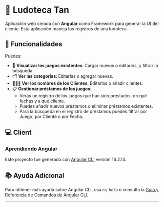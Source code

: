 # 🎲 Ludoteca Tan

Aplicación web creada con **Angular** como Framework para generar la UI del cliente. Esta aplicación maneja los registros de una ludoteca.

## 🚀 Funcionalidades

Puedes:

- 👀 **Visualizar los juegos existentes**: Cargar nuevos o editarlos, y filtrar la búsqueda.
- 🗂️ **Ver las categorías**: Editarlas o agregar nuevas.
- 🧑‍🤝‍🧑 **Ver los nombres de los Clientes**: Editarlos o añadir clientes.
- 📋 **Gestionar préstamos de los juegos**: 
  - Verás un registro de los juegos que han sido prestados, en qué fechas y a qué cliente.
  - Puedes añadir nuevos préstamos o eliminar préstamos existentes.
  - Para la búsqueda en el registro de préstamos puedes filtrar por Juego, por Cliente o por Fecha.

## 💻 Client

### Aprendiendo Angular

Este proyecto fue generado con [Angular CLI](https://github.com/angular/angular-cli) versión 16.2.14.

## 📚 Ayuda Adicional

Para obtener más ayuda sobre Angular CLI, usa `ng help` o consulta la [Guía y Referencia de Comandos de Angular CLI](https://angular.io/cli).

---
